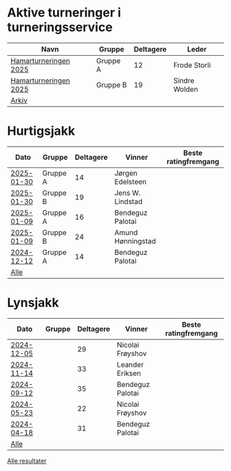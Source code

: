 
# Aktive turneringer i turneringsservice

| Navn | Gruppe | Deltagere | Leder |
|-|-|-|-|
|[Hamarturneringen 2025](http://turneringsservice.sjakklubb.no/standings.aspx?TID=Klubbmesterskapet2025-HamarSjakkselskap&group=A)|Gruppe A|12|Frode Storli|
|[Hamarturneringen 2025](http://turneringsservice.sjakklubb.no/standings.aspx?TID=Klubbmesterskapet2025-HamarSjakkselskap&group=B)|Gruppe B|19|Sindre Wolden|
|[Arkiv](turneringer.md)||||

# Hurtigsjakk

| Dato | Gruppe | Deltagere | Vinner | Beste ratingfremgang |
|-|-|-|-|-|
|[2025-01-30](resultater/Hu250130-A.htm)|Gruppe A|14|J&oslash;rgen Edelsteen||
|[2025-01-30](resultater/Hu250130-B.htm)|Gruppe B|19|Jens W. Lindstad||
|[2025-01-09](resultater/Hu250109-A.htm)|Gruppe A|16|Bendeguz Palotai||
|[2025-01-09](resultater/Hu250109-B.htm)|Gruppe B|24|Amund H&oslash;nningstad||
|[2024-12-12](resultater/Hu241212-A.htm)|Gruppe A|14|Bendeguz Palotai||
|[Alle](Hurtigsjakk.md)||||

# Lynsjakk

| Dato | Gruppe | Deltagere | Vinner | Beste ratingfremgang |
|-|-|-|-|-|
|[2024-12-05](resultater/Ly241205.htm)||29|Nicolai Fr&oslash;yshov||
|[2024-11-14](resultater/Ly241114.htm)||33|Leander Eriksen||
|[2024-09-12](resultater/Ly240912.htm)||35|Bendeguz Palotai||
|[2024-05-23](resultater/Ly240523.htm)||22|Nicolai Fr&oslash;yshov||
|[2024-04-18](resultater/Ly240418.htm)||31|Bendeguz Palotai||
|[Alle](Lynsjakk.md)||||

[Alle resultater](arkiv.md)
